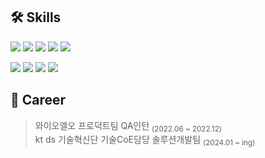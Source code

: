 ## 🛠 Skills
<img src="https://img.shields.io/badge/Java-007396?style=flat&logo=spring&logoColor=white"> <img src="https://img.shields.io/badge/Spring-6DB33F?style=flat&logo=spring&logoColor=white"> <img src="https://img.shields.io/badge/PostgreSQL-4169E1?style=flat&logo=PostgreSQL&logoColor=white"/> <img src="https://img.shields.io/badge/Kubernetes-326CE5?style=flat&logo=Kubernetes&logoColor=white"/> <img src="https://img.shields.io/badge/Docker-2496ED?style=flat&logo=Docker&logoColor=white"/> 

<img src="https://img.shields.io/badge/JavaScript-F7DF1E?style=flat&logo=Javascript&logoColor=black"/>  <img src="https://img.shields.io/badge/Vue.js-4FC08D?style=flat&logo=Vue.js&logoColor=white"/> <img src="https://img.shields.io/badge/React-61DAFB?style=flat&logo=react&logoColor=black"/> <img src="https://img.shields.io/badge/Typescript-3178C6?style=flat&logo=Typescript&logoColor=white"/>



## 🗽 Career
> 와이오엘오 프로덕트팀 QA인턴 <sub>(2022.06 ~ 2022.12)</sub><br>
> kt ds 기술혁신단 기술CoE담당 솔루션개발팀 <sub>(2024.01 ~ ing)</sub>
<!--
## ✨ About me
https://uchaen.notion.site/Chaeyeon-Yu-fedaf0a7ecd6472da03f36f784abc538?pvs=4
-->
<!--
[![Solved.ac 프로필](http://mazassumnida.wtf/api/v2/generate_badge?boj=uchaen)](https://solved.ac/uchaen)<br>
<img src="https://github-readme-stats.vercel.app/api/top-langs/?username=uchaen&layout=compact"><br>
![Anurag's GitHub stats](https://github-readme-stats.vercel.app/api?username=uchaen&show_icons=true&theme=default)
-->
